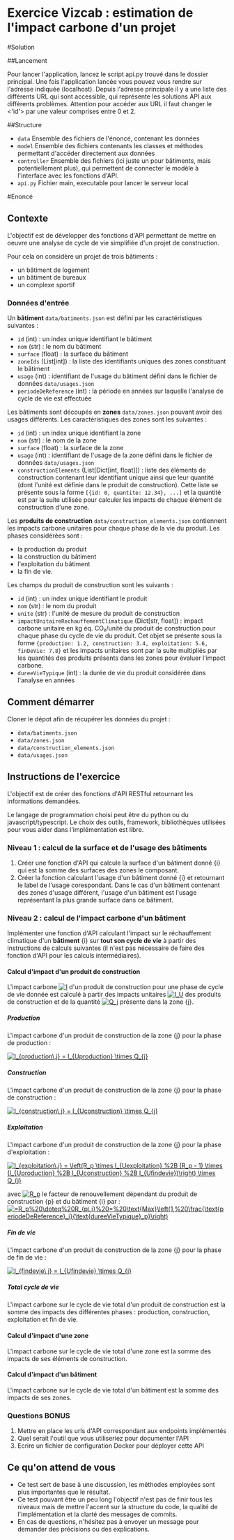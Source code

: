 # Exercice Vizcab : estimation de l'impact carbone d'un projet


#Solution

##Lancement

Pour lancer l'application, lancez le script api.py trouvé dans le dossier principal. Une fois 
l'application lancée vous pouvez vous rendre sur l'adresse indiquée (localhost). Depuis l'adresse principale il y a une liste 
des différents URL qui sont accessible, qui représente les solutions API aux différents problèmes. Attention pour accéder
aux URL il faut changer le <'id'> par une valeur comprises entre 0 et 2.


##Structure

- `data` Ensemble des fichiers de l'énoncé, contenant les données
- `model` Ensemble des fichiers contenants les classes et méthodes permettant d'accéder directement aux données
- `controller` Ensemble des fichiers (ici juste un pour bâtiments, mais potentiellement plus), qui permettent de connecter le modèle à l'interface avec les fonctions d'API.
- `api.py` Fichier main, executable pour lancer le serveur local


#Enoncé

## Contexte

L'objectif est de développer des fonctions d'API permettant de mettre en oeuvre une analyse de cycle de vie simplifiée d'un projet de construction.

Pour cela on considère un projet de trois bâtiments :

- un bâtiment de logement
- un bâtiment de bureaux
- un complexe sportif

### Données d'entrée

Un **bâtiment** `data/batiments.json` est défini par les caractéristiques suivantes :

- `id` (int) : un index unique identifiant le bâtiment
- `nom` (str) : le nom du bâtiment
- `surface` (float) : la surface du bâtiment
- `zoneIds` (List[int]) : la liste des identifiants uniques des zones constituant le bâtiment
- `usage` (int) : identifiant de l'usage du bâtiment défini dans le fichier de données `data/usages.json`
- `periodeDeReference` (int) : la période en années sur laquelle l'analyse de cycle de vie est effectuée


Les bâtiments sont découpés en **zones** `data/zones.json` pouvant avoir des usages différents. Les caractéristiques des zones sont les suivantes :

- `id` (int) : un index unique identifiant la zone
- `nom` (str) : le nom de la zone
- `surface` (float) : la surface de la zone
- `usage` (int) : identifiant de l'usage de la zone défini dans le fichier de données `data/usages.json`
- `constructionElements` (List[Dict[int, float]]) : liste des éléments de construction contenant leur identifiant unique ainsi que leur quantité (dont l'unité est définie dans le produit de construction). Cette liste se présente sous la forme `[{id: 0, quantite: 12.34}, ...]` et la quantité est par la suite utilisée pour calculer les impacts de chaque élément de construction d'une zone.

Les **produits de construction** `data/construction_elements.json` contiennent les impacts carbone unitaires pour chaque phase de la vie du produit. Les phases considérées sont :

- la production du produit
- la construction du bâtiment
- l'exploitation du bâtiment
- la fin de vie.

Les champs du produit de construction sont les suivants :

- `id` (int) : un index unique identifiant le produit
- `nom` (str) : le nom du produit
- `unite` (str) : l'unité de mesure du produit de construction
- `impactUnitaireRechauffementClimatique` (Dict[str, float]) : impact carbone unitaire en kg éq. CO₂/unité du produit de construction pour chaque phase du cycle de vie du produit. Cet objet se présente sous la forme `{production: 1.2, construction: 3.4, exploitation: 5.6, finDeVie: 7.8}` et les impacts unitaires sont par la suite multipliés par les quantités des produits présents dans les zones pour évaluer l'impact carbone.
- `dureeVieTypique` (int) : la durée de vie du produit considérée dans l'analyse en années


## Comment démarrer

Cloner le dépot afin de récupérer les données du projet :

- `data/batiments.json`
- `data/zones.json`
- `data/construction_elements.json`
- `data/usages.json`

## Instructions de l'exercice

L'objectif est de créer des fonctions d'API RESTful retournant les informations demandées.

Le langage de programmation choisi peut être du python ou du javascript/typescript. Le choix des outils, framework, bibliothèques utilisées pour vous aider dans l'implémentation est libre.

### Niveau 1 : calcul de la surface et de l'usage des bâtiments

1. Créer une fonction d'API qui calcule la surface d'un bâtiment donné {i} qui est la somme des surfaces des zones le composant.
2. Créer la fonction calculant l'usage d'un bâtiment donné {i} et retournant le label de l'usage corespondant. Dans le cas d'un bâtiment contenant des zones d'usage différent, l'usage d'un bâtiment est l'usage représentant la plus grande surface dans ce bâtiment. 

### Niveau 2 : calcul de l'impact carbone d'un bâtiment

Implémenter une fonction d'API calculant l'impact sur le réchauffement climatique d'un **bâtiment** {i} sur **tout son cycle de vie** à partir des instructions de calculs suivantes (il n'est pas nécessaire de faire des fonction d'API pour les calculs intermédiaires).

#### Calcul d'impact d'un produit de construction

L'impact carbone
<a href="https://render.githubusercontent.com/render/math?math=I" target="_blank"><img src="https://render.githubusercontent.com/render/math?math=I" title="I"/></a>
 d'un produit de construction pour une phase de cycle de vie donnée est calculé à partir des impacts unitaires
<a href="https://render.githubusercontent.com/render/math?math=I_U" target="_blank"><img src="https://render.githubusercontent.com/render/math?math=I_U" title="I_U"/></a>
des produits de construction et de la quantité
<a href="https://render.githubusercontent.com/render/math?math=Q_j" target="_blank"><img src="https://render.githubusercontent.com/render/math?math=Q_j" title="Q_j"/></a>
présente dans la zone {j}.

##### Production

L'impact carbone d'un produit de construction de la zone {j} pour la phase de production :

<a href="https://render.githubusercontent.com/render/math?math=I_{production\,j} = I_{Uproduction} \times Q_{j}" target="_blank"><img src="https://render.githubusercontent.com/render/math?math=I_{production\,j} = I_{Uproduction} \times Q_{j}" title="I_{production\,j} = I_{Uproduction} \times Q_{j}"/></a>

##### Construction

L'impact carbone d'un produit de construction de la zone {j} pour la phase de construction :

<a href="https://render.githubusercontent.com/render/math?math=I_{construction\,j} = I_{Uconstruction} \times Q_{j}" target="_blank"><img src="https://render.githubusercontent.com/render/math?math=I_{construction\,j} = I_{Uconstruction} \times Q_{j}" title="I_{construction\,j} = I_{Uconstruction} \times Q_{j}"/></a>

##### Exploitation

L'impact carbone d'un produit de construction de la zone {j} pour la phase d'exploitation :

<a href="https://render.githubusercontent.com/render/math?math=I_{exploitation\,j} = \left(R_p \times I_{Uexploitation} %2B (R_p - 1) \times (I_{Uproduction} %2B I_{Uconstruction} %2B I_{Ufindevie})\right) \times Q_{j}" target="_blank"><img src="https://render.githubusercontent.com/render/math?math=I_{exploitation\,j} = \left(R_p \times I_{Uexploitation} %2B (R_p - 1) \times (I_{Uproduction} %2B I_{Uconstruction} %2B I_{Ufindevie})\right) \times Q_{j}" title="I_{exploitation\,j} = \left(R_p \times I_{Uexploitation} %2B (R_p - 1) \times (I_{Uproduction} %2B I_{Uconstruction} %2B I_{Ufindevie})\right) \times Q_{j}"/></a>

avec
<a href="https://render.githubusercontent.com/render/math?math=R_p"  target="_blank"><img src="https://render.githubusercontent.com/render/math?math=R_p" title="R_p"/></a>
le facteur de renouvellement dépendant du produit de construction {p} et du bâtiment {i} par :
<a href="https://render.githubusercontent.com/render/math?math=R_p%20\doteq%20R_{p\,i}%20=%20\text{Max}\left(1,%20\frac{\text{periodeDeReference}_i}{\text{dureeVieTypique}_p}\right)"  target="_blank"><img src="https://render.githubusercontent.com/render/math?math=R_p%20\doteq%20R_{p\,i}%20=%20\text{Max}\left(1,%20\frac{\text{periodeDeReference}_i}{\text{dureeVieTypique}_p}\right)" title="=R_p%20\doteq%20R_{p\,i}%20=%20\text{Max}\left(1,%20\frac{\text{periodeDeReference}_i}{\text{dureeVieTypique}_p}\right)"/></a>

##### Fin de vie

L'impact carbone d'un produit de construction de la zone {j} pour la phase de fin de vie :

<a href="https://render.githubusercontent.com/render/math?math=I_{findevie\,j} = I_{Ufindevie} \times Q_{j}" target="_blank"><img src="https://render.githubusercontent.com/render/math?math=I_{findevie\,j} = I_{Ufindevie} \times Q_{j}" title="I_{findevie\,j} = I_{Ufindevie} \times Q_{j}"/></a>

##### Total cycle de vie

L'impact carbone sur le cycle de vie total d'un produit de construction est la somme des impacts des différentes phases : production, construction, exploitation et fin de vie.

#### Calcul d'impact d'une zone

L'impact carbone sur le cycle de vie total d'une zone est la somme des impacts de ses éléments de construction.

#### Calcul d'impact d'un bâtiment

L'impact carbone sur le cycle de vie total d'un bâtiment est la somme des impacts de ses zones.

### Questions BONUS

1. Mettre en place les urls d'API correspondant aux endpoints implémentés
2. Quel serait l'outil que vous utiliseriez pour documenter l'API
3. Ecrire un fichier de configuration Docker pour déployer cette API

## Ce qu'on attend de vous

- Ce test sert de base à une discussion, les méthodes employées sont plus importantes que le résultat.
- Ce test pouvant être un peu long l'objectif n'est pas de finir tous les niveaux mais de mettre l'accent sur la structure du code, la qualité de l'implémentation et la clarté des messages de commits.
- En cas de questions, n'hésitez pas à envoyer un message pour demander des précisions ou des explications.
